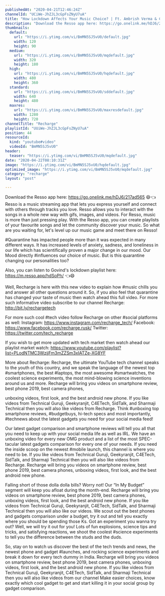 ```yaml
---
publishedAt: "2020-04-21T12:46:24Z"
channelId: "UCiWe-JhZJL3cGpFsZNyU7uA"
title: "How Lockdown Affects Your Music Choice? | Ft. Ambrish Verma & Cherry Bomb"
description: "Download the Resso app here: https://go.onelink.me/hDJ6/217ad565 😄👈\nResso is a music streaming app that lets you express yourself and connect with others through tracks you love. Resso allows you to interact with the songs in a whole new way with gifs, images, and videos. For Resso, music is more than just pressing play. With the Resso app, you can create playlists of your favourite songs and let the community discover your music. So what are you waiting for, let's level up our music game and meet there on Resso!\n\n#Quarantine has impacted people more than it was expected in many different ways. It has increased levels of anxiety, sadness, and loneliness in our life which has scientifically proven a major change in our mood. Our Mood directly #influences our choice of music. But is this quarantine changing our personalities too?\n\nAlso, you can listen to Govind's lockdown playlist here: https://m.resso.app/hdSoPh/ 👈😄\n\nWell, Recharge is here with this new video to explain how #music chills you and answer all other questions around it. So, if you also feel that quarantine has changed your taste of music then watch ahead this full video. For more such informative video subscribe to our channel Recharge: http://bit.ly/rechargetech\n\nFor more such cool #tech video follow Recharge on other #social platforms as well: Instagram: https://www.instagram.com/recharge_tech/ Facebook: https://www.facebook.com/recharge.rusk/ Twitter: https://twitter.com/tech_recharge\n\nIf you wish to get more updated with tech market then watch ahead our playlist market watch: https://www.youtube.com/playlist?list=PLodNTMC3WzjjFm3mZZSm3xIATZe-XG8YF\n\nMore about Recharge: Recharge, the ultimate YouTube tech channel speaks to the youth of this country, and we speak the language of the newest top #smartphones, the best #laptops, the most awesome #smartwatches, the coolest science experiments, the most mind-blowing science inventions around us and more. Recharge will bring you videos on smartphone review, best phone 2019, best camera phones,\n\nunboxing videos, first look, and the best android new phone. If you like videos from Technical Guruji, Geekyranjit, C4ETech, SidTalk, and Sharmaji Technical then you will also like videos from Recharge. Think #unboxing top smartphone reviews, #budgetbuys, hi-tech specs and most importantly, #technews about the latest gadgets you need for your social media feed!\n\nOur latest gadget comparison and smartphone reviews will tell you all that you need to keep up with your social media life as well as IRL. We have an unboxing video for every new OMG product and a list of the most SPEC-tacular latest gadgets comparison for every one of your needs. If you need the inside scoop on the newest #mobile launch, this channel is where you need to be. If you like videos from Technical Guruji, Geekyranjit, C4ETech, SidTalk, and Sharmaji Technical then you will also like videos from Recharge. Recharge will bring you videos on smartphone review, best phone 2019, best camera phones, unboxing videos, first look, and the best android new phone.\n\nFalling short of those dolla dolla bills? Worry not! Our “In My Budget” segment will keep you afloat during the month-end. Recharge will bring you videos on smartphone review, best phone 2019, best camera phones, unboxing videos, first look, and the best android new phone. If you like videos from Technical Guruji, Geekyranjit, C4ETech, SidTalk, and Sharmaji Technical then you will also like our videos. We scout out the best phones and gadgets comparison under a budget, try it out and tell you exactly where you should be spending those Ks. Got an experiment you wanna try out? Well, we will try it out for you! Lots of fun explosions, science tips and tricks, and satisfying reactions, we shoot the coolest #science experiments to tell you the difference between the studs and the duds.\n\nSo, stay on to watch us discover the best of the tech trends and news, the newest phone and gadget #launches, and rocking science experiments and break it down for every tech dummy in India. Recharge will bring you videos on smartphone review, best phone 2019, best camera phones, unboxing videos, first look, and the best android new phone. If you like videos from Technical Guruji, Geekyranjit, C4ETech, SidTalk, and Sharmaji Technical then you will also like videos from our channel Make easier choices, know exactly which cool gadget to get and start killing it in your social group by gadget comparison."
thumbnails:
  default:
    url: "https://i.ytimg.com/vi/BmMN5SJ5vU0/default.jpg"
    width: 120
    height: 90
  medium:
    url: "https://i.ytimg.com/vi/BmMN5SJ5vU0/mqdefault.jpg"
    width: 320
    height: 180
  high:
    url: "https://i.ytimg.com/vi/BmMN5SJ5vU0/hqdefault.jpg"
    width: 480
    height: 360
  standard:
    url: "https://i.ytimg.com/vi/BmMN5SJ5vU0/sddefault.jpg"
    width: 640
    height: 480
  maxres:
    url: "https://i.ytimg.com/vi/BmMN5SJ5vU0/maxresdefault.jpg"
    width: 1280
    height: 720
channelTitle: "Recharge"
playlistId: "UUiWe-JhZJL3cGpFsZNyU7uA"
position: 44
resourceId:
  kind: "youtube#video"
  videoId: "BmMN5SJ5vU0"
header:
  teaser: "https://i.ytimg.com/vi/BmMN5SJ5vU0/mqdefault.jpg"
date: "2020-04-22T08:10:31Z"
image: "https://i.ytimg.com/vi/BmMN5SJ5vU0/hqdefault.jpg"
optimized_image: "https://i.ytimg.com/vi/BmMN5SJ5vU0/mqdefault.jpg"
category: "recharge"
layout: "post"

---
```

Download the Resso app here: https://go.onelink.me/hDJ6/217ad565 😄👈
Resso is a music streaming app that lets you express yourself and connect with others through tracks you love. Resso allows you to interact with the songs in a whole new way with gifs, images, and videos. For Resso, music is more than just pressing play. With the Resso app, you can create playlists of your favourite songs and let the community discover your music. So what are you waiting for, let's level up our music game and meet there on Resso!

#Quarantine has impacted people more than it was expected in many different ways. It has increased levels of anxiety, sadness, and loneliness in our life which has scientifically proven a major change in our mood. Our Mood directly #influences our choice of music. But is this quarantine changing our personalities too?

Also, you can listen to Govind's lockdown playlist here: https://m.resso.app/hdSoPh/ 👈😄

Well, Recharge is here with this new video to explain how #music chills you and answer all other questions around it. So, if you also feel that quarantine has changed your taste of music then watch ahead this full video. For more such informative video subscribe to our channel Recharge: http://bit.ly/rechargetech

For more such cool #tech video follow Recharge on other #social platforms as well: Instagram: https://www.instagram.com/recharge_tech/ Facebook: https://www.facebook.com/recharge.rusk/ Twitter: https://twitter.com/tech_recharge

If you wish to get more updated with tech market then watch ahead our playlist market watch: https://www.youtube.com/playlist?list=PLodNTMC3WzjjFm3mZZSm3xIATZe-XG8YF

More about Recharge: Recharge, the ultimate YouTube tech channel speaks to the youth of this country, and we speak the language of the newest top #smartphones, the best #laptops, the most awesome #smartwatches, the coolest science experiments, the most mind-blowing science inventions around us and more. Recharge will bring you videos on smartphone review, best phone 2019, best camera phones,

unboxing videos, first look, and the best android new phone. If you like videos from Technical Guruji, Geekyranjit, C4ETech, SidTalk, and Sharmaji Technical then you will also like videos from Recharge. Think #unboxing top smartphone reviews, #budgetbuys, hi-tech specs and most importantly, #technews about the latest gadgets you need for your social media feed!

Our latest gadget comparison and smartphone reviews will tell you all that you need to keep up with your social media life as well as IRL. We have an unboxing video for every new OMG product and a list of the most SPEC-tacular latest gadgets comparison for every one of your needs. If you need the inside scoop on the newest #mobile launch, this channel is where you need to be. If you like videos from Technical Guruji, Geekyranjit, C4ETech, SidTalk, and Sharmaji Technical then you will also like videos from Recharge. Recharge will bring you videos on smartphone review, best phone 2019, best camera phones, unboxing videos, first look, and the best android new phone.

Falling short of those dolla dolla bills? Worry not! Our “In My Budget” segment will keep you afloat during the month-end. Recharge will bring you videos on smartphone review, best phone 2019, best camera phones, unboxing videos, first look, and the best android new phone. If you like videos from Technical Guruji, Geekyranjit, C4ETech, SidTalk, and Sharmaji Technical then you will also like our videos. We scout out the best phones and gadgets comparison under a budget, try it out and tell you exactly where you should be spending those Ks. Got an experiment you wanna try out? Well, we will try it out for you! Lots of fun explosions, science tips and tricks, and satisfying reactions, we shoot the coolest #science experiments to tell you the difference between the studs and the duds.

So, stay on to watch us discover the best of the tech trends and news, the newest phone and gadget #launches, and rocking science experiments and break it down for every tech dummy in India. Recharge will bring you videos on smartphone review, best phone 2019, best camera phones, unboxing videos, first look, and the best android new phone. If you like videos from Technical Guruji, Geekyranjit, C4ETech, SidTalk, and Sharmaji Technical then you will also like videos from our channel Make easier choices, know exactly which cool gadget to get and start killing it in your social group by gadget comparison.